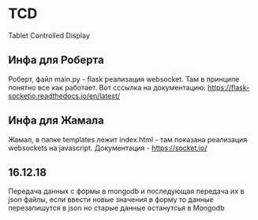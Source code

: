 # TCD
Tablet Controlled Display

## Инфа для Роберта

Роберт, файл main.py - flask реализация websocket. Там в принципе понятно все как работает. Вот сссылка на документацию: https://flask-socketio.readthedocs.io/en/latest/

## Инфа для Жамала

Жамал, в папке templates лежит index.html - там показана реализация websockets на javascript. Документация - https://socket.io/

## 16.12.18
Передача данных с формы в mongodb и последующая передача их в json файлы, если ввести новые значения в форму то данные перезапишутся в json но старые данные останутсья в Mongodb
